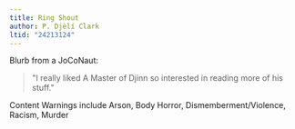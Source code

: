 ```yaml
---
title: Ring Shout
author: P. Djèlí Clark
ltid: "24213124"
---
```


Blurb from a JoCoNaut:

> "I really liked A Master of Djinn so interested in reading more of his stuff."

Content Warnings include Arson, Body Horror, Dismemberment/Violence, Racism,
Murder
